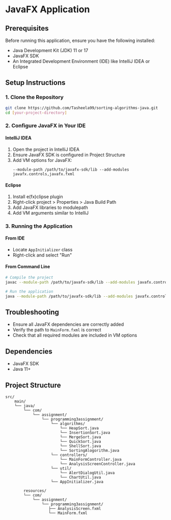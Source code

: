 # JavaFX Application

## Prerequisites

Before running this application, ensure you have the following installed:

- Java Development Kit (JDK) 11 or 17
- JavaFX SDK
- An Integrated Development Environment (IDE) like IntelliJ IDEA or Eclipse

## Setup Instructions

### 1. Clone the Repository
```bash
git clone https://github.com/Tasheela99/sorting-algorithms-java.git
cd [your-project-directory]
```

### 2. Configure JavaFX in Your IDE

#### IntelliJ IDEA
1. Open the project in IntelliJ IDEA
2. Ensure JavaFX SDK is configured in Project Structure
3. Add VM options for JavaFX:
   ```
   --module-path /path/to/javafx-sdk/lib --add-modules javafx.controls,javafx.fxml
   ```

#### Eclipse
1. Install e(fx)clipse plugin
2. Right-click project > Properties > Java Build Path
3. Add JavaFX libraries to modulepath
4. Add VM arguments similar to IntelliJ

### 3. Running the Application

#### From IDE
- Locate `AppInitializer` class
- Right-click and select "Run"

#### From Command Line
```bash
# Compile the project
javac --module-path /path/to/javafx-sdk/lib --add-modules javafx.controls,javafx.fxml [source files]

# Run the application
java --module-path /path/to/javafx-sdk/lib --add-modules javafx.controls,javafx.fxml com.assignment.programming3assignment.AppInitializer
```

## Troubleshooting

- Ensure all JavaFX dependencies are correctly added
- Verify the path to `MainForm.fxml` is correct
- Check that all required modules are included in VM options

## Dependencies
- JavaFX SDK
- Java 11+

## Project Structure
```
src/
    main/
    └── java/
        └── com/
            └── assignment/
                └── programming3assignment/
                    └── algorithms/
                        └── HeapSort.java
                        └── InsertionSort.java
                        └── MergeSort.java
                        └── QuickSort.java
                        └── ShellSort.java
                        └── SortingAlogorithm.java
                    └── controllers/
                        └── MainFormController.java
                        └── AnalysisScreenController.java
                    └── util/
                        └── AlertDialogUtil.java
                        └── ChartUtil.java
                    └── AppInitializer.java
                                      
        resources/
        └── com/
            └── assignment/
                └── programming3assignment/
                   ├── AnalysisScreen.fxml
                   └── MainForm.fxml
```

